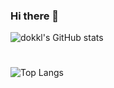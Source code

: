 ### Hi there 👋

![dokkl's GitHub stats](https://github-readme-stats.vercel.app/api?username=dokkl&show_icons=true&theme=dracula)
#
![Top Langs](https://github-readme-stats.vercel.app/api/top-langs/?username=dokkl&layout=compact&theme=dracula)

<!--
**dokkl/dokkl** is a ✨ _special_ ✨ repository because its `README.md` (this file) appears on your GitHub profile.

Here are some ideas to get you started:

- 🔭 I’m currently working on ...
- 🌱 I’m currently learning ...
- 👯 I’m looking to collaborate on ...
- 🤔 I’m looking for help with ...
- 💬 Ask me about ...
- 📫 How to reach me: ...
- 😄 Pronouns: ...
- ⚡ Fun fact: ...
-->
